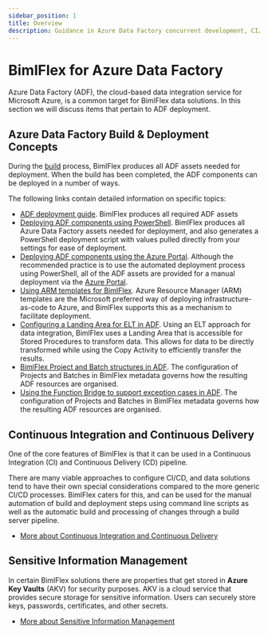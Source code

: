 ```yaml
---
sidebar_position: 1
title: Overview
description: Guidance in Azure Data Factory concurrent development, CI/CD delivery, sensitive information management, and deployment through PowerShell and Azure portal 
---
```

# BimlFlex for Azure Data Factory

Azure Data Factory (ADF), the cloud-based data integration service for Microsoft Azure, is a common target for BimlFlex data solutions. In this section we will discuss items that pertain to ADF deployment.

## Azure Data Factory Build & Deployment Concepts

During the [build](../build-and-deployment) process, BimlFlex produces all ADF assets needed for deployment. When the build has been completed, the ADF components can be deployed in a number of ways.

The following links contain detailed information on specific topics:

* [ADF deployment guide](./using-powershell). BimlFlex produces all required ADF assets
* [Deploying ADF components using PowerShell](./using-powershell). BimlFlex produces all Azure Data Factory assets needed for deployment, and also generates a PowerShell deployment script with values pulled directly from your settings for ease of deployment.
* [Deploying ADF components using the Azure Portal](./using-azure-portal). Although the recommended practice is to use the automated deployment process using PowerShell, all of the ADF assets are provided for a manual deployment via the [Azure Portal](https://portal.azure.com).
* [Using ARM templates for BimlFlex](./bfx-arm-templates). Azure Resource Manager (ARM) templates are the Microsoft preferred way of deploying infrastructure-as-code to Azure, and BimlFlex supports this as a mechanism to facilitate deployment.
* [Configuring a Landing Area for ELT in ADF](./landing-area). Using an ELT approach for data integration, BimlFlex uses a Landing Area that is accessible for Stored Procedures to transform data. This allows for data to be directly transformed while using the Copy Activity to efficiently transfer the results.
* [BimlFlex Project and Batch structures in ADF](./project-batch-structure-in-adf). The configuration of Projects and Batches in BimlFlex metadata governs how the resulting ADF resources are organised.
* [Using the Function Bridge to support exception cases in ADF](./project-batch-structure-in-adf). The configuration of Projects and Batches in BimlFlex metadata governs how the resulting ADF resources are organised.

## Continuous Integration and Continuous Delivery

One of the core features of BimlFlex is that it can be used in a Continuous Integration (CI) and Continuous Delivery (CD) pipeline.

There are many viable approaches to configure CI/CD, and data solutions tend to have their own special considerations compared to the more generic CI/CD processes. BimlFlex caters for this, and can be used for the manual automation of build and deployment steps using command line scripts as well as the automatic build and processing of changes through a build server pipeline.

* [More about Continuous Integration and Continuous Delivery](./continuous-integration-and-continuous-delivery)

## Sensitive Information Management

In certain BimlFlex solutions there are properties that get stored in **Azure Key Vaults** (AKV) for security purposes. AKV is a cloud service that provides secure storage for sensitive information. Users can securely store keys, passwords, certificates, and other secrets.

* [More about Sensitive Information Management](./sensitive-info-management)
